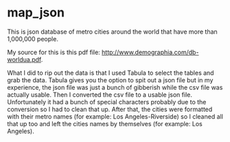 # map_json
This is json database of metro cities around the world that have more than 1,000,000 people. 

My source for this is this pdf file: http://www.demographia.com/db-worldua.pdf.

What I did to rip out the data is that I used Tabula to select the tables and grab the data. Tabula gives you the option to spit out a json
file but in my experience, the json file was just a bunch of gibberish while the csv file was actually usable. Then I converted the csv
file to a usable json file. Unfortunately it had a bunch of special characters probably due to the conversion so I had to clean that up. 
After that, the cities were formatted with their metro names (for example: Los Angeles-Riverside) so I cleaned all that up too and 
left the cities names by themselves (for example: Los Angeles).
